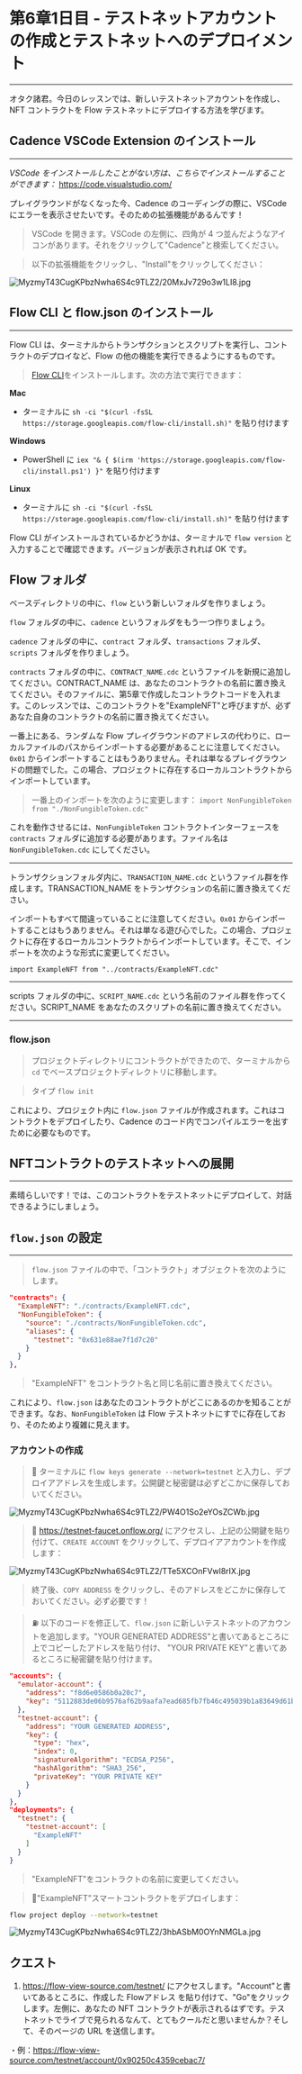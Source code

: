 # 第6章1日目 - テストネットアカウントの作成とテストネットへのデプロイメント
***
オタク諸君。今日のレッスンでは、新しいテストネットアカウントを作成し、NFT コントラクトを Flow テストネットにデプロイする方法を学びます。
## Cadence VSCode Extension のインストール
***
*VSCode をインストールしたことがない方は、こちらでインストールすることができます：*
https://code.visualstudio.com/

プレイグラウンドがなくなった今、Cadence のコーディングの際に、VSCode にエラーを表示させたいです。そのための拡張機能があるんです！

>VSCode を開きます。VSCode の左側に、四角が 4 つ並んだようなアイコンがあります。それをクリックして"Cadence"と検索してください。

>以下の拡張機能をクリックし、"Install"をクリックしてください：

![MyzmyT43CugKPbzNwha6S4c9TLZ2/20MxJv729o3w1LI8.jpg](https://firebasestorage.googleapis.com:443/v0/b/type-c1c71.appspot.com/o/MyzmyT43CugKPbzNwha6S4c9TLZ2%2F20MxJv729o3w1LI8.jpg?alt=media&token=54da57ef-b57a-4b77-8cba-f1cdea574138)

## Flow CLI と flow.json のインストール
***
Flow CLI は、ターミナルからトランザクションとスクリプトを実行し、コントラクトのデプロイなど、Flow の他の機能を実行できるようにするものです。

>[Flow CLI](https://docs.onflow.org/flow-cli/install/)をインストールします。次の方法で実行できます：

**Mac**
* ターミナルに `sh -ci "$(curl -fsSL https://storage.googleapis.com/flow-cli/install.sh)"` を貼り付けます

**Windows**
* PowerShell に `iex "& { $(irm 'https://storage.googleapis.com/flow-cli/install.ps1') }"` を貼り付けます

**Linux**
* ターミナルに `sh -ci "$(curl -fsSL https://storage.googleapis.com/flow-cli/install.sh)"` を貼り付けます

Flow CLI がインストールされているかどうかは、ターミナルで `flow version` と入力することで確認できます。バージョンが表示されれば OK です。

## Flow フォルダ

ベースディレクトリの中に、`flow` という新しいフォルダを作りましょう。

`flow` フォルダの中に、`cadence` というフォルダをもう一つ作りましょう。

`cadence` フォルダの中に、`contract` フォルダ、`transactions` フォルダ、`scripts` フォルダを作りましょう。

`contracts` フォルダの中に、`CONTRACT_NAME.cdc` というファイルを新規に追加してください。CONTRACT_NAME は、あなたのコントラクトの名前に置き換えてください。そのファイルに、第5章で作成したコントラクトコードを入れます。このレッスンでは、このコントラクトを"ExampleNFT"と呼びますが、必ずあなた自身のコントラクトの名前に置き換えてください。

一番上にある、ランダムな Flow プレイグラウンドのアドレスの代わりに、ローカルファイルのパスからインポートする必要があることに注意してください。`0x01` からインポートすることはもうありません。それは単なるプレイグラウンドの問題でした。この場合、プロジェクトに存在するローカルコントラクトからインポートしています。

>一番上のインポートを次のように変更します： `import NonFungibleToken from "./NonFungibleToken.cdc"`

これを動作させるには、`NonFungibleToken` コントラクトインターフェースを `contracts` フォルダに追加する必要があります。ファイル名は  `NonFungibleToken.cdc` にしてください。

***

トランザクションフォルダ内に、`TRANSACTION_NAME.cdc` というファイル群を作成します。TRANSACTION_NAME をトランザクションの名前に置き換えてください。

インポートもすべて間違っていることに注意してください。`0x01` からインポートすることはもうありません。それは単なる遊び心でした。この場合、プロジェクトに存在するローカルコントラクトからインポートしています。そこで、インポートを次のような形式に変更してください。

```import ExampleNFT from "../contracts/ExampleNFT.cdc"```

***

scripts フォルダの中に、`SCRIPT_NAME.cdc` という名前のファイル群を作ってください。SCRIPT_NAME をあなたのスクリプトの名前に置き換えてください。

***

### flow.json

>プロジェクトディレクトリにコントラクトができたので、ターミナルから `cd` でベースプロジェクトディレクトリに移動します。

>タイプ `flow init`

これにより、プロジェクト内に `flow.json` ファイルが作成されます。これはコントラクトをデプロイしたり、Cadence のコード内でコンパイルエラーを出すために必要なものです。

## NFTコントラクトのテストネットへの展開
***
素晴らしいです！では、このコントラクトをテストネットにデプロイして、対話できるようにしましょう。
## `flow.json` の設定
***
> `flow.json` ファイルの中で、「コントラクト」オブジェクトを次のようにします。

```json
"contracts": {
  "ExampleNFT": "./contracts/ExampleNFT.cdc",
  "NonFungibleToken": {
    "source": "./contracts/NonFungibleToken.cdc",
    "aliases": {
      "testnet": "0x631e88ae7f1d7c20"
    }
  }
},
```

>"ExampleNFT" をコントラクト名と同じ名前に置き換えてください。


これにより、`flow.json` はあなたのコントラクトがどこにあるのかを知ることができます。なお、`NonFungibleToken` は Flow テストネットにすでに存在しており、そのためより複雑に見えます。

### アカウントの作成

>🔐 ターミナルに `flow keys generate --network=testnet` と入力し、デプロイアアドレスを生成します。公開鍵と秘密鍵は必ずどこかに保存しておいてください。

![MyzmyT43CugKPbzNwha6S4c9TLZ2/PW4O1So2eYOsZCWb.jpg](https://firebasestorage.googleapis.com:443/v0/b/type-c1c71.appspot.com/o/MyzmyT43CugKPbzNwha6S4c9TLZ2%2FPW4O1So2eYOsZCWb.jpg?alt=media&token=7c755a1c-be8b-4cb9-88e8-9b350040afeb)

> 👛 https://testnet-faucet.onflow.org/ にアクセスし、上記の公開鍵を貼り付けて、`CREATE ACCOUNT` をクリックして、デプロイアアカウントを作成します：

![MyzmyT43CugKPbzNwha6S4c9TLZ2/TTe5XCOnFVwl8rIX.jpg](https://firebasestorage.googleapis.com:443/v0/b/type-c1c71.appspot.com/o/MyzmyT43CugKPbzNwha6S4c9TLZ2%2FTTe5XCOnFVwl8rIX.jpg?alt=media&token=0d8aba35-2276-4d72-a387-7bdb5c693757)

> 終了後、`COPY ADDRESS` をクリックし、そのアドレスをどこかに保存しておいてください。必ず必要です！

> ⛽️ 以下のコードを修正して、`flow.json` に新しいテストネットのアカウントを追加します。"YOUR GENERATED ADDRESS"と書いてあるところに上でコピーしたアドレスを貼り付け、 "YOUR PRIVATE KEY"と書いてあるところに秘密鍵を貼り付けます。

```json
"accounts": {
  "emulator-account": {
    "address": "f8d6e0586b0a20c7",
    "key": "5112883de06b9576af62b9aafa7ead685fb7fb46c495039b1a83649d61bff97c"
  },
  "testnet-account": {
    "address": "YOUR GENERATED ADDRESS",
    "key": {
      "type": "hex",
      "index": 0,
      "signatureAlgorithm": "ECDSA_P256",
      "hashAlgorithm": "SHA3_256",
      "privateKey": "YOUR PRIVATE KEY"
    }
  }
},
"deployments": {
  "testnet": {
    "testnet-account": [
      "ExampleNFT"
    ]
  }
}
```

> "ExampleNFT"をコントラクトの名前に変更してください。

> 🚀"ExampleNFT"スマートコントラクトをデプロイします：

```sh
flow project deploy --network=testnet
```
![MyzmyT43CugKPbzNwha6S4c9TLZ2/3hbASbM0OYnNMGLa.jpg](https://firebasestorage.googleapis.com:443/v0/b/type-c1c71.appspot.com/o/MyzmyT43CugKPbzNwha6S4c9TLZ2%2F3hbASbM0OYnNMGLa.jpg?alt=media&token=e78820c8-638a-42f6-9526-d2aa977ab408)
## クエスト
1. https://flow-view-source.com/testnet/ にアクセスします。"Account"と書いてあるところに、作成した Flowアドレス を貼り付けて、"Go"をクリックします。左側に、あなたの NFT コントラクトが表示されるはずです。テストネットでライブで見られるなんて、とてもクールだと思いませんか？そして、そのページの URL を送信します。

・例：https://flow-view-source.com/testnet/account/0x90250c4359cebac7/

